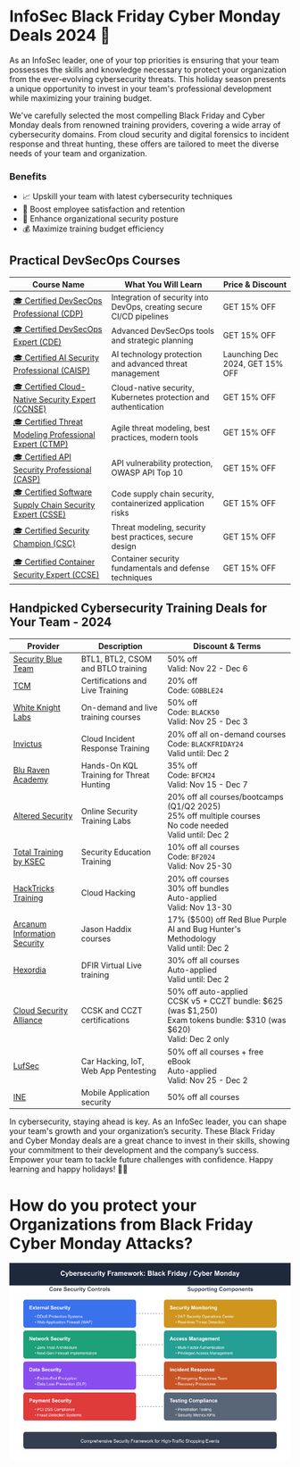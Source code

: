 # InfoSec Black Friday Cyber Monday Deals 2024 🔐

As an InfoSec leader, one of your top priorities is ensuring that your team possesses the skills and knowledge necessary to protect your organization from the ever-evolving cybersecurity threats. This holiday season presents a unique opportunity to invest in your team's professional development while maximizing your training budget.

We've carefully selected the most compelling Black Friday and Cyber Monday deals from renowned training providers, covering a wide array of cybersecurity domains. From cloud security and digital forensics to incident response and threat hunting, these offers are tailored to meet the diverse needs of your team and organization.

### Benefits
- 📈 Upskill your team with latest cybersecurity techniques
- 🌟 Boost employee satisfaction and retention
- 🔐 Enhance organizational security posture
- 💰 Maximize training budget efficiency

## Practical DevSecOps Courses

| Course Name | What You Will Learn | Price & Discount |
|-------------|-------------------|------------------|
| [🎓 Certified DevSecOps Professional (CDP)](https://checkout.practical-devsecops.com/course/devsecops-professional/) | Integration of security into DevOps, creating secure CI/CD pipelines | GET 15% OFF |
| [🎓 Certified DevSecOps Expert (CDE)](https://checkout.practical-devsecops.com/course/devsecops-expert/) | Advanced DevSecOps tools and strategic planning | GET 15% OFF |
| [🎓 Certified AI Security Professional (CAISP)](https://checkout.practical-devsecops.com/course/ai-security-professional/) | AI technology protection and advanced threat management | Launching Dec 2024, GET 15% OFF |
| [🎓 Certified Cloud-Native Security Expert (CCNSE)](https://checkout.practical-devsecops.com/course/cloud-native-security-expert/) | Cloud-native security, Kubernetes protection and authentication | GET 15% OFF |
| [🎓 Certified Threat Modeling Professional Expert (CTMP)](https://checkout.practical-devsecops.com/course/threat-modeling-professional/) | Agile threat modeling, best practices, modern tools | GET 15% OFF |
| [🎓 Certified API Security Professional (CASP)](https://checkout.practical-devsecops.com/course/api-security-professional/) | API vulnerability protection, OWASP API Top 10 | GET 15% OFF |
| [🎓 Certified Software Supply Chain Security Expert (CSSE)](https://checkout.practical-devsecops.com/course/software-supply-chain-security-expert/) | Code supply chain security, containerized application risks | GET 15% OFF |
| [🎓 Certified Security Champion (CSC)](https://checkout.practical-devsecops.com/course/certified-security-champion/) | Threat modeling, security best practices, secure design | GET 15% OFF |
| [🎓 Certified Container Security Expert (CCSE)](https://checkout.practical-devsecops.com/course/container-security-expert/) | Container security fundamentals and defense techniques | GET 15% OFF |

## Handpicked Cybersecurity Training Deals for Your Team - 2024 

| Provider | Description | Discount & Terms |
|----------|-------------|------------------|
| [Security Blue Team](https://www.securityblue.team/certifications/blue-team-level-2) | BTL1, BTL2, CSOM and BTLO training | 50% off<br>Valid: Nov 22 - Dec 6 |
| [TCM](https://academy.tcm-sec.com/) | Certifications and Live Training | 20% off<br>Code: `GOBBLE24` |
| [White Knight Labs](https://training.whiteknightlabs.com/) | On-demand and live training courses | 50% off<br>Code: `BLACK50`<br>Valid: Nov 25 - Dec 3 |
| [Invictus](https://academy.invictus-ir.com/) | Cloud Incident Response Training | 20% off all on-demand courses<br>Code: `BLACKFRIDAY24`<br>Valid until: Dec 2 |
| [Blu Raven Academy](https://academy.bluraven.io/) | Hands-On KQL Training for Threat Hunting | 35% off<br>Code: `BFCM24`<br>Valid: Nov 15 - Dec 7 |
| [Altered Security](https://www.alteredsecurity.com/) | Online Security Training Labs | 20% off all courses/bootcamps (Q1/Q2 2025)<br>25% off multiple courses<br>No code needed<br>Valid until: Dec 2 |
| [Total Training by KSEC](https://training.ksec.co.uk/) | Security Education Training | 10% off all courses<br>Code: `BF2024`<br>Valid: Nov 25-30 |
| [HackTricks Training](https://training.ksec.co.uk/) | Cloud Hacking | 20% off courses<br>30% off bundles<br>Auto-applied<br>Valid: Nov 13-30 |
| [Arcanum Information Security](https://arcanuminfosec.gumroad.com/l/elkjk) | Jason Haddix courses | 17% ($500) off Red Blue Purple AI and Bug Hunter's Methodology<br>Valid until: Dec 2 |
| [Hexordia](https://learn.hexordia.com/s/store) | DFIR Virtual Live training | 30% off all courses<br>Auto-applied<br>Valid until: Dec 2 |
| [Cloud Security Alliance](https://www.csacybermonday.com/2024) | CCSK and CCZT certifications | 50% off auto-applied<br>CCSK v5 + CCZT bundle: $625 (was $1,250)<br>Exam tokens bundle: $310 (was $620)<br>Valid: Dec 2 only |
| [LufSec](https://www.lufsec.com/products/) | Car Hacking, IoT, Web App Pentesting | 50% off all courses + free eBook<br>Auto-applied<br>Valid: Nov 25 - Dec 2 |
| [INE](https://my.ine.com/) | Mobile Application security | 50% off all courses |

In cybersecurity, staying ahead is key. As an InfoSec leader, you can shape your team's growth and your organization’s security. These Black Friday and Cyber Monday deals are a great chance to invest in their skills, showing your commitment to their development and the company’s success. Empower your team to tackle future challenges with confidence. Happy learning and happy holidays! 🎄✨

# How do you protect your Organizations from Black Friday Cyber Monday Attacks?
<p align="center">
  <img src="./BFCM.png" alt="BFCM">
</p>
